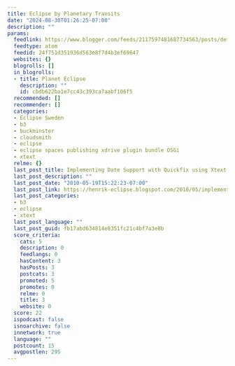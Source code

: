 ```yaml
---
title: Eclipse by Planetary Transits
date: "2024-08-30T01:26:25-07:00"
description: ""
params:
  feedlink: https://www.blogger.com/feeds/2117597481687734563/posts/default
  feedtype: atom
  feedid: 24f751d351936d563e8f7d4b3ef69647
  websites: {}
  blogrolls: []
  in_blogrolls:
  - title: Planet Eclipse
    description: ""
    id: cbdb622ba1e7cc43c393ca7aabf106f5
  recommended: []
  recommender: []
  categories:
  - Eclipse Sweden
  - b3
  - buckminster
  - cloudsmith
  - eclipse
  - eclipse spaces publishing xdrive plugin bundle OSGi
  - xtext
  relme: {}
  last_post_title: Implementing Date Support with Quickfix using Xtext
  last_post_description: ""
  last_post_date: "2010-05-19T15:22:23-07:00"
  last_post_link: https://henrik-eclipse.blogspot.com/2010/05/implementing-date-support-with-quickfix.html
  last_post_categories:
  - b3
  - eclipse
  - xtext
  last_post_language: ""
  last_post_guid: fb17abd634814e8351fc21c4bf7a3e8b
  score_criteria:
    cats: 5
    description: 0
    feedlangs: 0
    hasContent: 3
    hasPosts: 3
    postcats: 3
    promoted: 5
    promotes: 0
    relme: 0
    title: 3
    website: 0
  score: 22
  ispodcast: false
  isnoarchive: false
  innetwork: true
  language: ""
  postcount: 15
  avgpostlen: 295
---
```

